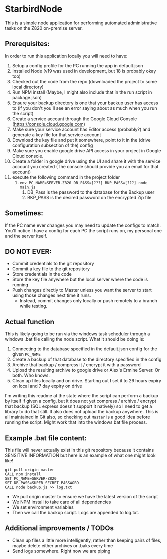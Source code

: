 # StarbirdNode

This is a simple node application for performing automated administrative tasks on the Z820 on-premise server.

## Prerequisites:

In order to run this application locally you will need to have:

1. Setup a config profile for the PC running the app in default.json
2. Installed Node (v19 was used in development, but 18 is probably okay too)
3. Checked out the code from the repo (downloaded the project to some local directory)
4. Run NPM install (Maybe, I might also include that in the run script in package.json)
5. Ensure your backup directory is one that your backup user has access to (if you don't you'll see an error saying
   about as much when you run the script)
6. Create a service account through the Google Cloud Console (https://console.cloud.google.com)
7. Make sure your service account has Editor access (probably?) and generate a key file for that service account
8. Download the key file and put it somewhere, point to it in the (drive configuration subsection of the) config
9. Make sure you enable google drive API access in your project in Google Cloud console.
10. Create a folder in google drive using the UI and share it with the service account you created (The console should
    provide you an email for that account)
11. execute the following command in the project folder
    1. `env PC_NAME=SERVER-Z820 DB_PASS=[???] BKP_PASS=[???] node main.js`
        1. DB_Pass is the password to the database for the Backup user
        2. BKP_PASS is the desired password on the encrypted Zip file

## Sometimes:

If the PC name ever changes you may need to update the configs to match. You'll notice I have a config for each PC the
script runs on, my personal one and the server itself.

## DO NOT EVER:

* Commit credentials to the git repository
* Commit a key file to the git repository
* Store credentials in the code
* Store the key file anywhere but the local server where the code is running
* Push changes directly to Master unless you want the server to start using those changes next time it runs.
    * Instead, commit changes only locally or push remotely to a branch while testing.

## Actual function

This is likely going to be run via the windows task scheduler through a windows .bat file calling the
node script. What it should be doing is:

1. Connecting to the database specified in the default.json config for the given `PC_NAME`
2. Create a backup of that database to the directory specified in the config
3. Archive that backup / compress it / encrypt it with a password
4. Upload the resulting archive to google drive or Alex's Ermine Server. Or both. Who knows.
5. Clean up files locally and on drive. Starting out I set it to 26 hours expiry on local and 7 day expiry on drive

I'm writing this readme at the state where the script can perform a backup by itself if given a config,
but it does not yet compress / archive / encrypt that backup (SQL express doesn't support it natively)
so I need to get a library to do that still. It also does not upload the backup anywhere. This is all
maintained in Git also, so checking out `Master` is a good idea before running the script. Might work
that into the windows bat file process.

## Example .bat file content:

This file will never actually exist in this git repository because it contains SENSITIVE INFORMATION but here is an
example of what one might look like!

```BAT
git pull origin master
CALL npm install
SET PC_NAME=SERVER-Z820
SET DB_PASS=SUPER_SECRET_PASSWORD
CALL node backup.js >> log.txt
```

* We pull origin master to ensure we have the latest version of the script
* We NPM install to take care of all dependencies
* We set environment variables
* Then we call the backup script. Logs are appended to log.txt.

## Additional improvements / TODOs

* Clean up files a little more intelligently, rather than keeping pairs of files, maybe delete either archives or .baks
  every time
* Send logs somewhere. Right now we are piping
